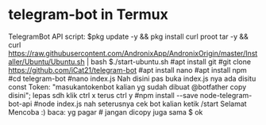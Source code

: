 # telegram-bot in Termux
TelegramBot API
script:
$pkg update -y && pkg install curl proot tar -y && curl https://raw.githubusercontent.com/AndronixApp/AndronixOrigin/master/Installer/Ubuntu/Ubuntu.sh | bash 
$./start-ubuntu.sh
#apt install git
#git clone https://github.com/iCat21/telegram-bot
#apt install nano
#apt install npm
#cd telegram-bot
#nano index.js
Nah disini pas buka index.js nya ada disitu const Token: "masukantokenbot kalian yg sudah dibuat @botfather copy disini";
lepas sdh klik ctrl x terus ctrl y
#npm install --save node-telegram-bot-api
#node index.js
nah seterusnya cek bot kalian ketik /start
Selamat Mencoba :)
baca: yg pagar # jangan dicopy juga sama $ ok
